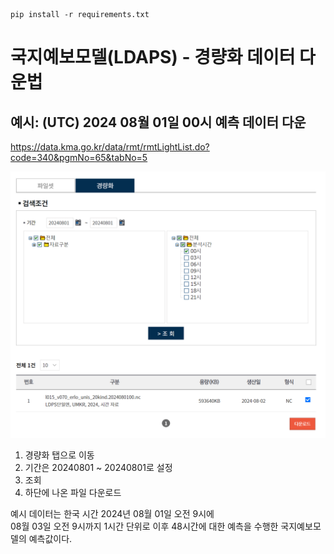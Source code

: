 ```
pip install -r requirements.txt
```
# 국지예보모델(LDAPS) - 경량화 데이터 다운법
## 예시: (UTC) 2024 08월 01일 00시 예측 데이터 다운

https://data.kma.go.kr/data/rmt/rmtLightList.do?code=340&pgmNo=65&tabNo=5

![2024년 08 01 LDAPS 예측 데이터 다운 화면](images/20240801_LDPS.png)

1. 경량화 탭으로 이동
2. 기간은 20240801 ~ 20240801로 설정
3. 조회
4. 하단에 나온 파일 다운로드

예시 데이터는 한국 시간 2024년 08월 01일 오전 9시에<br>
08월 03일 오전 9시까지 1시간 단위로 이후 48시간에 대한 예측을 수행한 국지예보모델의 예측값이다.
